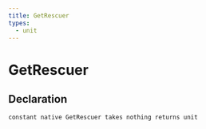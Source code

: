 ```yaml
---
title: GetRescuer
types:
  - unit
---
```


# GetRescuer

## Declaration

```jass
constant native GetRescuer takes nothing returns unit
```
